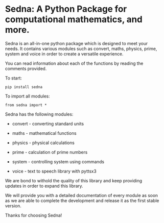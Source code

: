 # Sedna: A Python Package for computational mathematics, and more.

Sedna is an all-in-one python package which is designed to meet your needs. It contains various modules such as convert, maths, physics, prime, system and voice in order to create a versatile experience.

You can read information about each of the functions by reading the comments provided.

To start:

```
pip install sedna
```

To import all modules:

```
from sedna import *
```

Sedna has the following modules:

* convert - converting standard units

* maths - mathematical functions

* physics - physical calculations

* prime - calculation of prime numbers

* system - controlling system using commands

* voice - text to speech library with pyttsx3

We are bond to withold the quality of this library and keep providing updates in order to expand this library.

We will provide you with a detailed documentation of every module as soon as we are able to complete the development and release it as the first stable version.

Thanks for choosing Sedna!